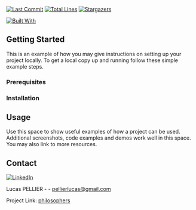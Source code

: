 [![Last Commit][last-commit]][project-url]
[![Total Lines][total-lines]][project-url]
[![Stargazers][stars-shield]][stars-url]

[![Built With][built-with-c]][project-url]

## Getting Started

This is an example of how you may give instructions on setting up your project locally.
To get a local copy up and running follow these simple example steps.

### Prerequisites

### Installation

## Usage

Use this space to show useful examples of how a project can be used. Additional screenshots, code examples and demos work well in this space. You may also link to more resources.

## Contact

[![LinkedIn][linkedin-shield]][linkedin-url]

Lucas PELLIER - - pellierlucas@gmail.com

Project Link: [philosophers](https://github.com/lpellier/philosophers)

[built-with-c]: https://img.shields.io/badge/built%20with-C-blueviolet

[project-url]: https://github.com/lpellier/philosophers

[total-lines]: https://img.shields.io/tokei/lines/github/lpellier/philosophers
[last-commit]: https://img.shields.io/github/last-commit/lpellier/philosophers?style=flat

[stars-shield]: https://img.shields.io/github/stars/lpellier/philosophers.svg?style=flat
[stars-url]: https://github.com/lpellier/philosophers/stargazers
[linkedin-shield]: https://img.shields.io/badge/-LinkedIn-black.svg?flat&logo=linkedin&colorB=555
[linkedin-url]: https://linkedin.com/in/linkedin_username
[product-screenshot]: images/screenshot.png
[React.js]: https://img.shields.io/badge/React-20232A?style=for-the-badge&logo=react&logoColor=61DAFB
[React-url]: https://reactjs.org/ 